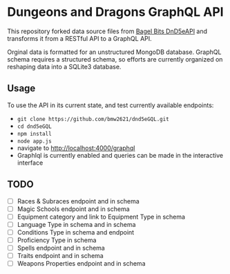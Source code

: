 # Dungeons and Dragons GraphQL API

This repository forked data source files from [Bagel Bits DnD5eAPI](https://github.com/bagelbits/5e-database) and transforms it from a RESTful API to a GraphQL API.

Orginal data is formatted for an unstructured MongoDB database.  GraphQL schema requires a structured schema, so efforts are currently organized on reshaping data into a SQLite3 database.

## Usage

To use the API in its current state, and test currently available endpoints:

- `git clone https://github.com/bmw2621/dnd5eGQL.git`
- `cd dnd5eGQL`
- `npm install`
- `node app.js`
- navigate to [http://localhost:4000/graphql](http://localhost:4000/graphql)
- GraphIql is currently enabled and queries can be made in the interactive interface

## TODO

- [ ] Races & Subraces endpoint and in schema
- [ ] Magic Schools endpoint and in schema
- [ ] Equipment category and link to Equipment Type in schema
- [ ] Language Type in schema and in schema
- [ ] Conditions Type in schema and endpoint
- [ ] Proficiency Type in schema
- [ ] Spells endpoint and in schema
- [ ] Traits endpoint and in schema
- [ ] Weapons Properties endpoint and in schema